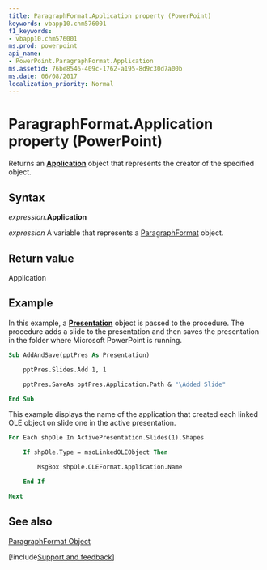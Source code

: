 ```yaml
---
title: ParagraphFormat.Application property (PowerPoint)
keywords: vbapp10.chm576001
f1_keywords:
- vbapp10.chm576001
ms.prod: powerpoint
api_name:
- PowerPoint.ParagraphFormat.Application
ms.assetid: 76be8546-409c-1762-a195-8d9c30d7a00b
ms.date: 06/08/2017
localization_priority: Normal
---
```



# ParagraphFormat.Application property (PowerPoint)

Returns an  **[Application](PowerPoint.Application.md)** object that represents the creator of the specified object.


## Syntax

_expression_.**Application**

_expression_ A variable that represents a [ParagraphFormat](PowerPoint.ParagraphFormat.md) object.


## Return value

Application


## Example

In this example, a  **[Presentation](PowerPoint.Presentation.md)** object is passed to the procedure. The procedure adds a slide to the presentation and then saves the presentation in the folder where Microsoft PowerPoint is running.


```vb
Sub AddAndSave(pptPres As Presentation)

    pptPres.Slides.Add 1, 1

    pptPres.SaveAs pptPres.Application.Path & "\Added Slide"

End Sub
```

This example displays the name of the application that created each linked OLE object on slide one in the active presentation.




```vb
For Each shpOle In ActivePresentation.Slides(1).Shapes

    If shpOle.Type = msoLinkedOLEObject Then

        MsgBox shpOle.OLEFormat.Application.Name

    End If

Next
```


## See also


[ParagraphFormat Object](PowerPoint.ParagraphFormat.md)

[!include[Support and feedback](~/includes/feedback-boilerplate.md)]